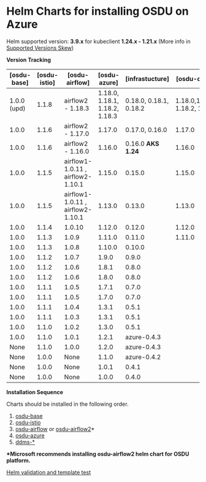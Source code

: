 # Helm Charts for installing OSDU on Azure

Helm supported version: __3.9.x__ for kubeclient __1.24.x - 1.21.x__ (More info in [Supported Versions Skew](https://helm.sh/docs/topics/version_skew/#supported-version-skew))

__Version Tracking__

| [osdu-base]  | [osdu-istio]   | [osdu-airflow]                        | [osdu-azure]   |  [infrastucture]     |   [osdu-ddms]     |
| ------------ | -------------- | ------------------------------------- | -------------- | -----------------    | ----------------- |
|  1.0.0 (upd) |  1.1.8         | airflow2 - 1.18.3                    | 1.18.0, 1.18.1, 1.18.2, 1.18.3         | 0.18.0, 0.18.1, 0.18.2               | 1.18.0,1.18.1, 1.18.2, 1.18.3            |
|  1.0.0       |  1.1.6         | airflow2 - 1.17.0                     | 1.17.0         | 0.17.0, 0.16.0       | 1.17.0            |
|  1.0.0       |  1.1.6         | airflow2 - 1.16.0                     | 1.16.0         | 0.16.0 __AKS 1.24__  | 1.16.0            |
|  1.0.0       |  1.1.5         | airflow1-1.0.11 , airflow2- 1.10.1    | 1.15.0         | 0.15.0               | 1.15.0            |
|  1.0.0       |  1.1.5         | airflow1-1.0.11 , airflow2- 1.10.1    | 1.13.0         | 0.13.0               | 1.13.0            |
|  1.0.0       |  1.1.4         | 1.0.10                                | 1.12.0         | 0.12.0               | 1.12.0            |
|  1.0.0       |  1.1.3         | 1.0.9                                 | 1.11.0         | 0.11.0               | 1.11.0            |
|  1.0.0       |  1.1.3         | 1.0.8                                 | 1.10.0         | 0.10.0               |                   |
|  1.0.0       |  1.1.2         | 1.0.7                                 | 1.9.0          | 0.9.0                |                   |
|  1.0.0       |  1.1.2         | 1.0.6                                 | 1.8.1          | 0.8.0                |                   |
|  1.0.0       |  1.1.2         | 1.0.6                                 | 1.8.0          | 0.8.0                |                   |
|  1.0.0       |  1.1.1         | 1.0.5                                 | 1.7.1          | 0.7.0                |                   |
|  1.0.0       |  1.1.1         | 1.0.5                                 | 1.7.0          | 0.7.0                |                   |
|  1.0.0       |  1.1.1         | 1.0.4                                 | 1.3.1          | 0.5.1                |                   |
|  1.0.0       |  1.1.1         | 1.0.3                                 | 1.3.1          | 0.5.1                |                   |
|  1.0.0       |  1.1.0         | 1.0.2                                 | 1.3.0          | 0.5.1                |                   |
|  1.0.0       |  1.1.0         | 1.0.1                                 | 1.2.1          | azure-0.4.3          |                   |
|  None        |  1.1.0         | 1.0.0                                 | 1.2.0          | azure-0.4.3          |                   |
|  None        |  1.0.0         | None                                  | 1.1.0          | azure-0.4.2          |                   |
|  None        |  1.0.0         | None                                  | 1.0.1          | 0.4.1                |                   |
|  None        |  1.0.0         | None                                  | 1.0.0          | 0.4.0                |                   |

__Installation Sequence__

Charts should be installed in the following order.

1. [osdu-base](osdu-base/README.md)
2. [osdu-istio](osdu-istio/README.md)
3. [osdu-airflow](osdu-airflow/README.md) or [osdu-airflow2](osdu-airflow2/README.md)*
4. [osdu-azure](osdu-azure/README.md)
5. [ddms-*](osdu-ddms/README.md)

__*Microsoft recommends installing osdu-airflow2 helm chart for OSDU platform.__

[Helm validation and template test](./scripts/tests/README.md)
